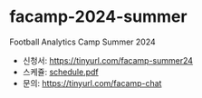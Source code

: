 # facamp-2024-summer

Football Analytics Camp Summer 2024

- 신청서: https://tinyurl.com/facamp-summer24
- 스케쥴: [schedule.pdf](./schedule/schedule.pdf)
- 문의: https://tinyurl.com/facamp-chat
